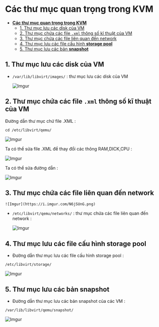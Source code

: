 
# **Các thư mục quan trọng trong KVM**
- [**Các thư mục quan trọng trong KVM**](#các-thư-mục-quan-trọng-trong-kvm)
  - [1. Thư mục lưu các disk của VM](#1-thư-mục-lưu-các-disk-của-vm)
  - [2. Thư mục chứa các file `.xml` thông số kĩ thuật của VM](#2-thư-mục-chứa-các-file-xml-thông-số-kĩ-thuật-của-vm)
  - [3. Thư mục chứa các file liên quan đến network](#3-thư-mục-chứa-các-file-liên-quan-đến-network)
  - [4. Thư mục lưu các file cấu hình **storage pool**](#4-thư-mục-lưu-các-file-cấu-hình-storage-pool)
  - [5. Thư mục lưu các bản **snapshot**](#5-thư-mục-lưu-các-bản-snapshot)

## 1. Thư mục lưu các disk của VM

- `/var/lib/libvirt/images/` : thư mục lưu các disk của VM

    ![Imgur](https://i.imgur.com/Y74d835.png)

## 2. Thư mục chứa các file `.xml` thông số kĩ thuật của VM 

Đường dẫn thư mục chứ file .XML :

```
cd /etc/libvirt/qemu/
```

![Imgur](https://i.imgur.com/TPnvEUb.png)

Ta có thể sửa file .XML để thay đổi các thông RAM,DICK,CPU :

![Imgur](https://i.imgur.com/sotFA3B.png)

Ta có thể sửa đường dẫn :

![Imgur](https://i.imgur.com/r1bsCQe.png)

## 3. Thư mục chứa các file liên quan đến network

    ![Imgur](https://i.imgur.com/N6jSUnG.png)

- `/etc/libvirt/qemu/networks/` : thư mục chứa các file liên quan đến network :

    ![Imgur](https://i.imgur.com/FJGvcSM.png)

## 4. Thư mục lưu các file cấu hình **storage pool**

- Đường dẫn thư mục lưu các file cấu hình storage pool :

 ```
 /etc/libvirt/storage/
 ```

![Imgur](https://i.imgur.com/Ngc5lkP.png)

## 5. Thư mục lưu các bản **snapshot**

- Đường dẫn thư mục lưu các bản snapshot của các VM :

 ```
 /var/lib/libvirt/qemu/snapshot/
 ``` 

![Imgur](https://i.imgur.com/9UqZ6Xs.png)



